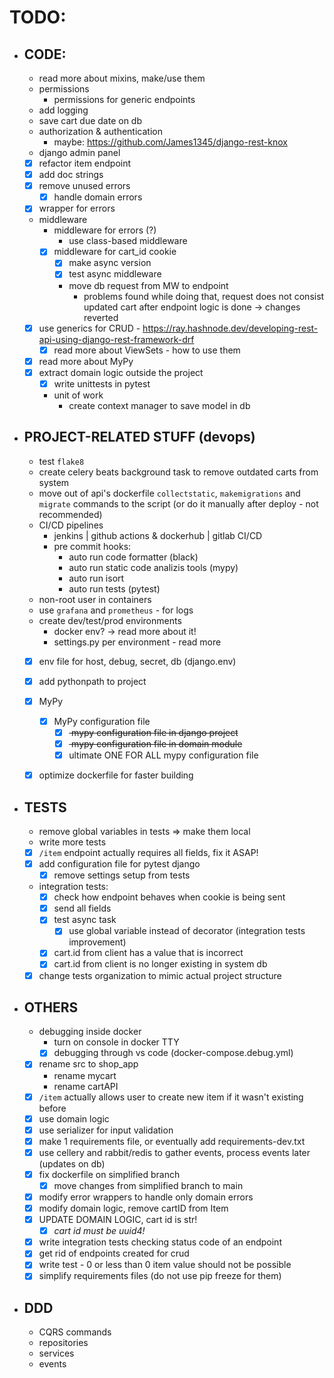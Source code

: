 # TODO:
 - ## CODE:
    - read more about mixins, make/use them
    - permissions 
        - permissions for generic endpoints
    - add logging
    - save cart due date on db
    - authorization & authentication
        - maybe: https://github.com/James1345/django-rest-knox
    - django admin panel
    - [x] refactor item endpoint
    - [x] add doc strings
    - [x] remove unused errors
        - [x] handle domain errors
    - [x] wrapper for errors
    - middleware
        - middleware for errors (?)
            - use class-based middleware
        - [x] middleware for cart_id cookie
            - [x] make async version
            - [x] test async middleware 
            - move db request from MW to endpoint
                - problems found while doing that, request does not consist updated cart after endpoint logic is done -> changes reverted
    - [x] use generics for CRUD - https://ray.hashnode.dev/developing-rest-api-using-django-rest-framework-drf
        - [x] read more about ViewSets - how to use them
    - [x] read more about MyPy
    - [x] extract domain logic outside the project
        - [x] write unittests in pytest
        - unit of work
            - create context manager to save model in db
 - ## PROJECT-RELATED STUFF (devops)
    - test `flake8`
    - create celery beats background task to remove outdated carts from system
    - move out of api's dockerfile `collectstatic`, `makemigrations` and `migrate` commands to the script (or do it manually after deploy - not recommended)
    - CI/CD pipelines
        - jenkins | github actions & dockerhub | gitlab CI/CD
        - pre commit hooks:
            - auto run code formatter (black)
            - auto run static code analizis tools (mypy)
            - auto run isort
            - auto run tests (pytest)
    - non-root user in containers
    - use `grafana` and `prometheus` - for logs
    - create dev/test/prod environments
        - docker env? -> read more about it! 
        - settings.py per environment - read more
    - [x] env file for host, debug, secret, db (django.env)
    - [x] add pythonpath to project
    - [x] MyPy
        - [x] MyPy configuration file
            - [x] <s> mypy configuration file in django project </s>
            - [x] <s> mypy configuration file in domain module </s>
            - [x] ultimate ONE FOR ALL mypy configuration file
    - [x] optimize dockerfile for faster building


 - ## TESTS
    - remove global variables in tests => make them local
    - write more tests
    - [x] `/item` endpoint actually requires all fields, fix it ASAP!
    - [x] add configuration file for pytest django
        - [x] remove settings setup from tests
    - integration tests:
        - [x] check how endpoint behaves when cookie is being sent
        - [x] send all fields
        - [x] test async task
            - [x] use global variable instead of decorator (integration tests improvement)
        - [x] cart.id from client has a value that is incorrect
        - [x] cart.id from client is no longer existing in system db
    - [x] change tests organization to mimic actual project structure

 - ## OTHERS
    - debugging inside docker
        - turn on console in docker TTY
        - [x] debugging through vs code (docker-compose.debug.yml)
    - [x] rename src to shop_app
        - rename mycart
        - rename cartAPI
    - [x] `/item` actually allows user to create new item if it wasn't existing before
    - [x] use domain logic
    - [x] use serializer for input validation
    - [x] make 1 requirements file, or eventually add requirements-dev.txt
    - [x] use cellery and rabbit/redis to gather events, process events later (updates on db)
    - [x] fix dockerfile on simplified branch
        - [x] move changes from simplified branch to main
    - [x] modify error wrappers to handle only domain errors
    - [x] modify domain logic, remove cartID from Item
    - [x] UPDATE DOMAIN LOGIC, cart id is str!
        - [x] *cart id must be uuid4!*

    - [x] write integration tests checking status code of an endpoint
    - [x] get rid of endpoints created for crud
    - [x] write test - 0 or less than 0 item value should not be possible
    - [x] simplify requirements files (do not use pip freeze for them)

- ## DDD
    - CQRS commands
    - repositories
    - services
    - events
